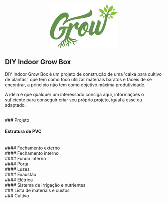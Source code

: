 <p align="center">
  <img src="https://raw.githubusercontent.com/DIYGrow/indoor-growbox/master/logo.png"/>
</p>

## DIY Indoor Grow Box


DIY Indoor Grow Box é um projeto de construção de uma 'caixa para cultivo de plantas', que tem como foco utilizar materiais baratos e fáceis de se encontrar, a principio não tem como objetivo máxima produtividade.

A idéia é que qualquer um interessado consiga aqui, informações o suficiente para conseguir criar seu próprio projeto, igual a esse ou adaptado.

<br/>
### Projeto

#### Estrutura de PVC

<br/>
#### Fechamento externo


<br/>
#### Fechamento interno

<br/>
#### Fundo interno

<br/>
#### Porta

<br/>
#### Luzes

<br/>
#### Exaustão

<br/>
#### Elétrica

<br/>
#### Sistema de irrigação e nutrientes

<br/>
### Lista de materiais e custos

<br/>
### Cultivo
